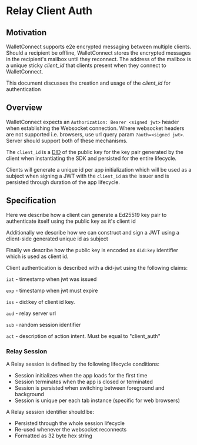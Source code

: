 # Relay Client Auth

## Motivation

WalletConnect supports e2e encrypted messaging between multiple clients.
Should a recipient be offline, WalletConnect stores the encrypted messages in the recipient's mailbox until they reconnect.
The address of the mailbox is a unique sticky _client_id_ that clients present when they connect to WalletConnect.

This document discusses the creation and usage of the _client_id_ for authentication

## Overview

WalletConnect expects an `Authorization: Bearer <signed jwt>` header when establishing the Websocket connection. Where websocket headers are not supported i.e. browsers, use url query param `?auth=<signed jwt>`. Server should support both of these mechanisms.

The `client_id` is a [DID](https://www.w3.org/TR/did-core/) of the public key for the key pair generated by the client when instantiating the SDK and persisted for the entire lifecycle.

Clients will generate a unique id per app initialization which will be used as a subject when signing a JWT with the `client_id` as the issuer and is persisted through duration of the app lifecycle.

## Specification

Here we describe how a client can generate a Ed25519 key pair to authenticate itself using the public key as it's client id

Additionally we describe how we can construct and sign a JWT using a client-side generated unique id as subject

Finally we describe how the public key is encoded as `did:key` identifier which is used as client id.

Client authentication is described with a did-jwt using the following claims:

`iat` - timestamp when jwt was issued

`exp` - timestamp when jwt must expire

`iss` - did:key of client id key. 

`aud` - relay server url

`sub` - random session identifier

`act` - description of action intent. Must be equal to "client_auth"

### Relay Session

A Relay session is defined by the following lifecycle conditions:

* Session initializes when the app loads for the first time
* Session terminates when the app is closed or terminated
* Session is persisted when switching between foreground and background
* Session is unique per each tab instance (specific for web browsers)

A Relay session identifier should be:
* Persisted through the whole session lifecycle
* Re-used whenever the websocket reconnects
* Formatted as 32 byte hex string
